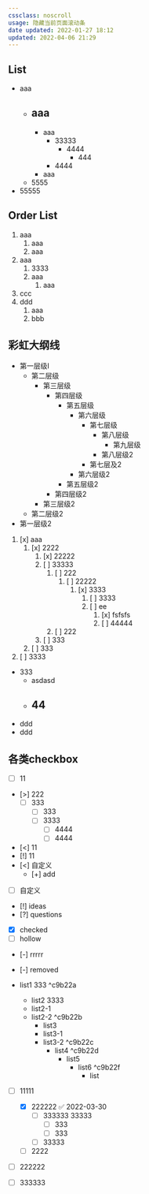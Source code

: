 ```yaml
---
cssclass: noscroll
usage: 隐藏当前页面滚动条
date updated: 2022-01-27 18:12
updated: 2022-04-06 21:29
---
```


## List

- aaa
	- aaa
		- 
		- aaa
			- 33333
				- 4444
					- 444
			- 4444 
		- aaa
	- 5555
- 55555
## Order List

1. aaa
   1. aaa
   2. aaa
2. aaa
   1. 3333
   2. aaa
      1. aaa
3. ccc
4. ddd
   1. aaa
   2. bbb

## 彩虹大纲线

- 第一层级I
	- 第二层级
		- 第三层级
			- 第四层级
				- 第五层级
					- 第六层级
						- 第七层级
							- 第八层级
								- 第九层级
							- 第八层级2
						- 第七层及2
					- 第六层级2
				- 第五层级2
			- 第四层级2
		- 第三层级2
	- 第二层级2
- 第一层级2


1. [x] aaa
   1. [x] 2222
      1. [x] 22222
      2. [ ] 33333
         1. [ ] 222
            1. [ ] 22222
               1. [x] 3333
                  1. [ ] 3333
                  2. [ ] ee
                     1. [x] fsfsfs
                     2. [ ] 44444
         2. [ ] 222
      3. [ ] 333
   2. [ ] 333
2. [ ] 3333
- 333
	- asdasd
	- 44
		- 
 - ddd
 - ddd



## 各类checkbox

- [ ] 11
- [>]  222
	- [ ] 333
		- [ ] 333
		- [ ] 3333
			- [ ] 4444
			- [ ] 4444
- [<] 11
- [!] 11
- [<] 自定义
	- [+] add
- [ ] 自定义
- [!] ideas
- [?] questions   
- [x] checked
- [ ] hollow
- [-] rrrrr
- [-] removed


- list1
  333 ^c9b22a
	- list2
	  3333
	- list2-1
	- list2-2 ^c9b22b
		- list3
		- list3-1
		- list3-2 ^c9b22c
			- list4 ^c9b22d
				- list5 
					- list6 ^c9b22f
						- list



- [ ] 11111
	- [x] 222222 ✅ 2022-03-30
		- [ ] 333333
		      33333
			- [ ] 333
			- [ ] 333
		- [ ] 33333
	- [ ] 2222
- [ ] 222222
- [ ] 333333

